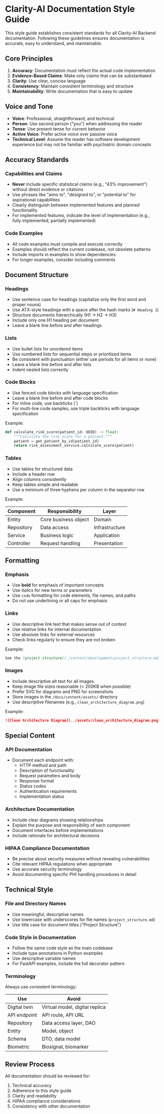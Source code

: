 # Clarity-AI Documentation Style Guide

This style guide establishes consistent standards for all Clarity-AI Backend documentation. Following 
these guidelines ensures documentation is accurate, easy to understand, and maintainable.

## Core Principles

1. **Accuracy**: Documentation must reflect the actual code implementation
2. **Evidence-Based Claims**: Make only claims that can be substantiated
3. **Clarity**: Use clear, concise language
4. **Consistency**: Maintain consistent terminology and structure
5. **Maintainability**: Write documentation that is easy to update

## Voice and Tone

- **Voice**: Professional, straightforward, and technical
- **Person**: Use second person ("you") when addressing the reader
- **Tense**: Use present tense for current behavior
- **Active Voice**: Prefer active voice over passive voice
- **Technical Level**: Assume the reader has software development experience but may not be familiar
  with psychiatric domain concepts

## Accuracy Standards

### Capabilities and Claims

- **Never** include specific statistical claims (e.g., "43% improvement") without direct evidence or citations
- Use phrases like "aims to", "designed to", or "potential to" for aspirational capabilities
- Clearly distinguish between implemented features and planned functionality
- For implemented features, indicate the level of implementation (e.g., fully implemented, partially implemented)

### Code Examples

- All code examples must compile and execute correctly
- Examples should reflect the current codebase, not obsolete patterns
- Include imports in examples to show dependencies
- For longer examples, consider including comments

## Document Structure

### Headings

- Use sentence case for headings (capitalize only the first word and proper nouns)
- Use ATX-style headings with a space after the hash marks (`# Heading 1`)
- Structure documents hierarchically (H1 → H2 → H3)
- Include only one H1 heading per document
- Leave a blank line before and after headings

### Lists

- Use bullet lists for unordered items
- Use numbered lists for sequential steps or prioritized items
- Be consistent with punctuation (either use periods for all items or none)
- Leave a blank line before and after lists
- Indent nested lists correctly

### Code Blocks

- Use fenced code blocks with language specification
- Leave a blank line before and after code blocks
- For inline code, use backticks (`)
- For multi-line code samples, use triple backticks with language specification

Example:

```python
def calculate_risk_score(patient_id: UUID) -> float:
    """Calculate the risk score for a patient."""
    patient = get_patient_by_id(patient_id)
    return risk_assessment_service.calculate_score(patient)
```

### Tables

- Use tables for structured data
- Include a header row
- Align columns consistently
- Keep tables simple and readable
- Use a minimum of three hyphens per column in the separator row

Example:

| Component | Responsibility | Layer |
|-----------|----------------|-------|
| Entity | Core business object | Domain |
| Repository | Data access | Infrastructure |
| Service | Business logic | Application |
| Controller | Request handling | Presentation |

## Formatting

### Emphasis

- Use **bold** for emphasis of important concepts
- Use *italics* for new terms or parameters
- Use `code` formatting for code elements, file names, and paths
- Do not use underlining or all caps for emphasis

### Links

- Use descriptive link text that makes sense out of context
- Use relative links for internal documentation
- Use absolute links for external resources
- Check links regularly to ensure they are not broken

Example:

```markdown
See the [project structure](./content/development/project_structure.md) for more information.
```

### Images

- Include descriptive alt text for all images
- Keep image file sizes reasonable (< 200KB when possible)
- Prefer SVG for diagrams and PNG for screenshots
- Store images in the `/docs/content/assets/` directory
- Use descriptive filenames (e.g., `clean_architecture_diagram.png`)

Example:

```markdown
![Clean Architecture Diagram](../assets/clean_architecture_diagram.png)
```

## Special Content

### API Documentation

- Document each endpoint with:
  - HTTP method and path
  - Description of functionality
  - Request parameters and body
  - Response format
  - Status codes
  - Authentication requirements
  - Implementation status

### Architecture Documentation

- Include clear diagrams showing relationships
- Explain the purpose and responsibility of each component
- Document interfaces before implementations
- Include rationale for architectural decisions

### HIPAA Compliance Documentation

- Be precise about security measures without revealing vulnerabilities
- Cite relevant HIPAA regulations when appropriate
- Use accurate security terminology
- Avoid documenting specific PHI handling procedures in detail

## Technical Style

### File and Directory Names

- Use meaningful, descriptive names
- Use lowercase with underscores for file names (`project_structure.md`)
- Use title case for document titles ("Project Structure")

### Code Style in Documentation

- Follow the same code style as the main codebase
- Include type annotations in Python examples
- Use descriptive variable names
- For FastAPI examples, include the full decorator pattern

### Terminology

Always use consistent terminology:

| Use | Avoid |
|-----|-------|
| Digital twin | Virtual model, digital replica |
| API endpoint | API route, API URL |
| Repository | Data access layer, DAO |
| Entity | Model, object |
| Schema | DTO, data model |
| Biometric | Biosignal, biomarker |

## Review Process

All documentation should be reviewed for:

1. Technical accuracy
2. Adherence to this style guide
3. Clarity and readability
4. HIPAA compliance considerations
5. Consistency with other documentation
